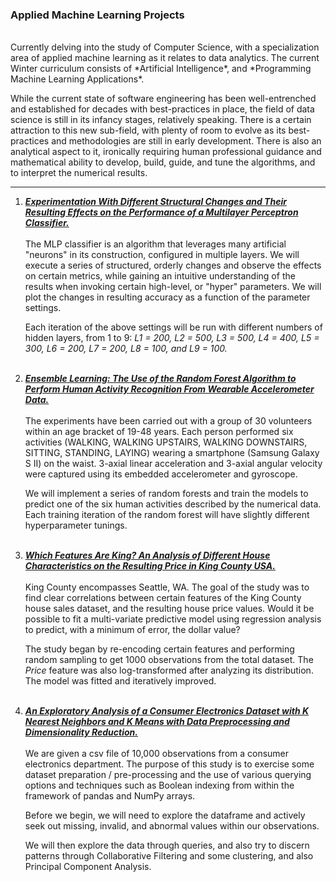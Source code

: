### Applied Machine Learning Projects
<br>
Currently delving into the study of Computer Science, with a specialization area of applied machine learning as it relates to data analytics. The current Winter curriculum consists of *Artificial Intelligence*, and *Programming Machine Learning Applications*. 

While the current state of software engineering has been well-entrenched and established for decades with best-practices in place, the field of data science is still in its infancy stages, relatively speaking. There is a certain attraction to this new sub-field, with plenty of room to evolve as its best-practices and methodologies are still in early development. There is also an analytical aspect to it, ironically requiring human professional guidance and mathematical ability to develop, build, guide, and tune the algorithms, and to interpret the numerical results.

-----
1. [**_Experimentation With Different Structural Changes and Their Resulting Effects on the Performance of a Multilayer Perceptron Classifier._**](https://ericnewnam.github.io/sklearn-MNIST-MLP-various.html)
<br><br>
The MLP classifier is an algorithm that leverages many artificial "neurons" in its construction, configured in multiple layers. We will execute a series of structured, orderly changes and observe the effects on certain metrics, while gaining an intuitive understanding of the results when invoking certain high-level, or "hyper" parameters. We will plot the changes in resulting accuracy as a function of the parameter settings.

   Each iteration of the above settings will be run with different numbers of hidden layers, from 1 to 9: *L1 = 200, L2 = 500, L3 = 500, L4 = 400, L5 = 300, L6 = 200, L7 = 200, L8 = 100, and L9 = 100.*
<br><br>
2. [**_Ensemble Learning: The Use of the Random Forest Algorithm to Perform Human Activity Recognition From Wearable Accelerometer Data._**](https://ericnewnam.github.io/sas-king-county-report.html)
<br><br>
The experiments have been carried out with a group of 30 volunteers within an age bracket of 19-48 years. Each person performed six activities (WALKING, WALKING UPSTAIRS, WALKING DOWNSTAIRS, SITTING, STANDING, LAYING) wearing a smartphone (Samsung Galaxy S II) on the waist. 3-axial linear acceleration and 3-axial angular velocity were captured using its embedded accelerometer and gyroscope.

   We will implement a series of random forests and train the models to predict one of the six human activities described by the numerical data. Each training iteration of the random forest will have slightly different hyperparameter tunings.
<br><br>
3. [**_Which Features Are King? An Analysis of Different House Characteristics on the Resulting Price in King County USA._**](https://ericnewnam.github.io/sas-king-county-report.html)
<br><br>
King County encompasses Seattle, WA. The goal of the study was to find clear correlations between certain features of the King County house sales dataset, and the resulting house price values. Would it be possible to fit a multi-variate predictive model using regression analysis to predict, with a minimum of error, the dollar value? 

   The study began by re-encoding certain features and performing random sampling to get 1000 observations from the total dataset. The _Price_ feature was also log-transformed after analyzing its distribution. The model was fitted and iteratively improved.
<br><br>
4. [**_An Exploratory Analysis of a Consumer Electronics Dataset with K Nearest Neighbors and K Means with Data Preprocessing and Dimensionality Reduction._**](https://ericnewnam.github.io/KNN-experiments-with-KMeans.html)
<br><br>
We are given a csv file of 10,000 observations from a consumer electronics department. The purpose of this study is to exercise some dataset preparation / pre-processing and the use of various querying options and techniques such as Boolean indexing from within the framework of pandas and NumPy arrays.

   Before we begin, we will need to explore the dataframe and actively seek out missing, invalid, and abnormal values within our observations. 

   We will then explore the data through queries, and also try to discern patterns through Collaborative Filtering and some clustering, and also Principal Component Analysis.
<br><br>
